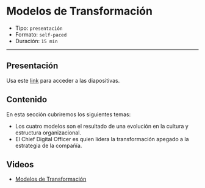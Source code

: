 # Modelos de Transformación

* Tipo: `presentación`
* Formato: `self-paced`
* Duración: `15 min`

***

## Presentación
Usa este [link](https://docs.google.com/presentation/d/17_hVyh0_L6FFKQqwVi9K4BxqO0hAIZlb-UKbm8dqMPE/edit#slide=id.g3b49bd5f4f_0_6) para acceder a las diapositivas.

## Contenido
En esta sección cubriremos los siguientes temas:

* Los cuatro modelos son el resultado de una evolución 
	en la cultura y estructura organizacional.
* El Chief Digital Officer es quien lidera la 
	transformación apegado a la estrategia de la compañía.

## Videos
- [Modelos de Transformación](https://www.useloom.com/share/b2e25fa0fd5a4a3dbd55f4a0e3577581)
